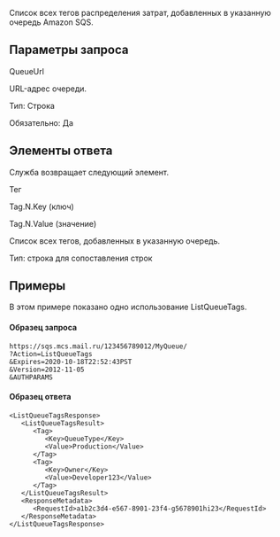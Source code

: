 Список всех тегов распределения затрат, добавленных в указанную очередь Amazon SQS.

## Параметры запроса

QueueUrl

URL-адрес очереди.

Тип: Строка

Обязательно: Да

## Элементы ответа

Служба возвращает следующий элемент.

Тег

Tag.N.Key (ключ)

Tag.N.Value (значение)

Список всех тегов, добавленных в указанную очередь.

Тип: строка для сопоставления строк

## Примеры

В этом примере показано одно использование ListQueueTags.

#### Образец запроса

```
https://sqs.mcs.mail.ru/123456789012/MyQueue/
?Action=ListQueueTags
&Expires=2020-10-18T22:52:43PST
&Version=2012-11-05
&AUTHPARAMS
```

#### Образец ответа

```
<ListQueueTagsResponse>
   <ListQueueTagsResult>
      <Tag>
         <Key>QueueType</Key>
         <Value>Production</Value>
      </Tag>
      <Tag>
         <Key>Owner</Key>
         <Value>Developer123</Value>
      </Tag>
   </ListQueueTagsResult>
   <ResponseMetadata>
      <RequestId>a1b2c3d4-e567-8901-23f4-g5678901hi23</RequestId>
   </ResponseMetadata>
</ListQueueTagsResponse>
```
